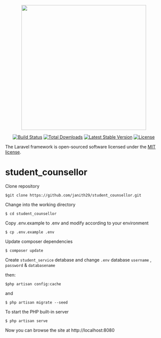 <p align="center"><img src="https://res.cloudinary.com/dtfbvvkyp/image/upload/v1566331377/laravel-logolockup-cmyk-red.svg" width="400"></p>

<p align="center">
<a href="https://travis-ci.org/laravel/framework"><img src="https://travis-ci.org/laravel/framework.svg" alt="Build Status"></a>
<a href="https://packagist.org/packages/laravel/framework"><img src="https://poser.pugx.org/laravel/framework/d/total.svg" alt="Total Downloads"></a>
<a href="https://packagist.org/packages/laravel/framework"><img src="https://poser.pugx.org/laravel/framework/v/stable.svg" alt="Latest Stable Version"></a>
<a href="https://packagist.org/packages/laravel/framework"><img src="https://poser.pugx.org/laravel/framework/license.svg" alt="License"></a>
</p>


The Laravel framework is open-sourced software licensed under the [MIT license](https://opensource.org/licenses/MIT).
# student_counsellor
Clone repository

    $git clone https://github.com/janith29/student_counsellor.git

Change into the working directory

    $ cd student_counsellor
    
Copy .env.example to .env and modify according to your environment

    $ cp .env.example .env
    
Update composer dependencies

    $ composer update 
    
Create `student_service` detabase and change `.env` database `username` , `password` &  `databasename`

then:

    $php artisan config:cache

and

    $ php artisan migrate --seed

To start the PHP built-in server
  
    $ php artisan serve 

Now you can browse the site at http://localhost:8080
